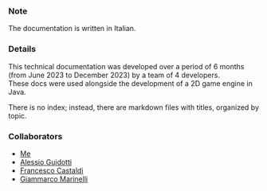 ### Note
The documentation is written in Italian.

### Details
This technical documentation was developed over a period of 6 months (from June 2023 to December 2023) by a team of 4 developers.\
These docs were used alongside the development of a 2D game engine in Java.

There is no index; instead, there are markdown files with titles, organized by topic.

### Collaborators
- [Me](https://github.com/gabbobersi)
- [Alessio Guidotti](https://github.com/Artrosias)
- [Francesco Castaldi](https://github.com/FrancescoCastaldi)
- [Giammarco Marinelli](https://github.com/GiamT)
